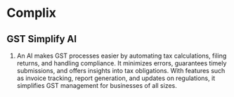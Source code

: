 # Complix
## GST Simplify AI
1. An AI makes GST processes easier by automating tax calculations, filing returns, and handling compliance. It minimizes errors, guarantees timely submissions, and offers insights into tax obligations. With features such as invoice tracking, report generation, and updates on regulations, it simplifies GST management for businesses of all sizes.
